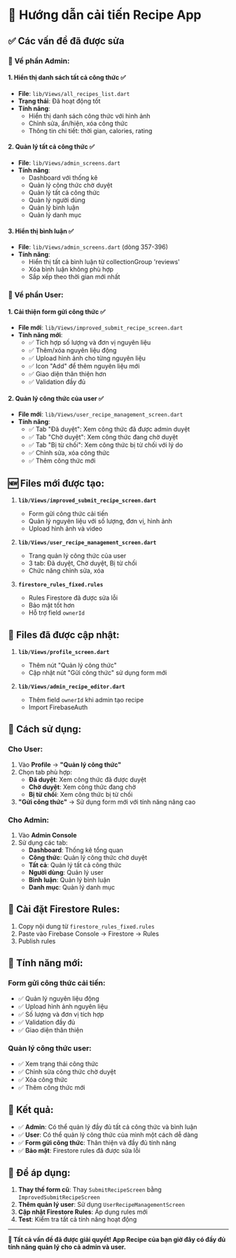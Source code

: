 # 🚀 Hướng dẫn cải tiến Recipe App

## ✅ Các vấn đề đã được sửa

### 🔧 **Về phần Admin:**

#### 1. **Hiển thị danh sách tất cả công thức** ✅
- **File**: `lib/Views/all_recipes_list.dart`
- **Trạng thái**: Đã hoạt động tốt
- **Tính năng**: 
  - Hiển thị danh sách công thức với hình ảnh
  - Chỉnh sửa, ẩn/hiện, xóa công thức
  - Thông tin chi tiết: thời gian, calories, rating

#### 2. **Quản lý tất cả công thức** ✅
- **File**: `lib/Views/admin_screens.dart`
- **Tính năng**:
  - Dashboard với thống kê
  - Quản lý công thức chờ duyệt
  - Quản lý tất cả công thức
  - Quản lý người dùng
  - Quản lý bình luận
  - Quản lý danh mục

#### 3. **Hiển thị bình luận** ✅
- **File**: `lib/Views/admin_screens.dart` (dòng 357-396)
- **Tính năng**:
  - Hiển thị tất cả bình luận từ collectionGroup 'reviews'
  - Xóa bình luận không phù hợp
  - Sắp xếp theo thời gian mới nhất

### 👤 **Về phần User:**

#### 1. **Cải thiện form gửi công thức** ✅
- **File mới**: `lib/Views/improved_submit_recipe_screen.dart`
- **Tính năng mới**:
  - ✅ Tích hợp số lượng và đơn vị nguyên liệu
  - ✅ Thêm/xóa nguyên liệu động
  - ✅ Upload hình ảnh cho từng nguyên liệu
  - ✅ Icon "Add" để thêm nguyên liệu mới
  - ✅ Giao diện thân thiện hơn
  - ✅ Validation đầy đủ

#### 2. **Quản lý công thức của user** ✅
- **File mới**: `lib/Views/user_recipe_management_screen.dart`
- **Tính năng**:
  - ✅ Tab "Đã duyệt": Xem công thức đã được admin duyệt
  - ✅ Tab "Chờ duyệt": Xem công thức đang chờ duyệt
  - ✅ Tab "Bị từ chối": Xem công thức bị từ chối với lý do
  - ✅ Chỉnh sửa, xóa công thức
  - ✅ Thêm công thức mới

## 🆕 **Files mới được tạo:**

1. **`lib/Views/improved_submit_recipe_screen.dart`**
   - Form gửi công thức cải tiến
   - Quản lý nguyên liệu với số lượng, đơn vị, hình ảnh
   - Upload hình ảnh và video

2. **`lib/Views/user_recipe_management_screen.dart`**
   - Trang quản lý công thức của user
   - 3 tab: Đã duyệt, Chờ duyệt, Bị từ chối
   - Chức năng chỉnh sửa, xóa

3. **`firestore_rules_fixed.rules`**
   - Rules Firestore đã được sửa lỗi
   - Bảo mật tốt hơn
   - Hỗ trợ field `ownerId`

## 🔄 **Files đã được cập nhật:**

1. **`lib/Views/profile_screen.dart`**
   - Thêm nút "Quản lý công thức"
   - Cập nhật nút "Gửi công thức" sử dụng form mới

2. **`lib/Views/admin_recipe_editor.dart`**
   - Thêm field `ownerId` khi admin tạo recipe
   - Import FirebaseAuth

## 🚀 **Cách sử dụng:**

### **Cho User:**
1. Vào **Profile** → **"Quản lý công thức"**
2. Chọn tab phù hợp:
   - **Đã duyệt**: Xem công thức đã được duyệt
   - **Chờ duyệt**: Xem công thức đang chờ
   - **Bị từ chối**: Xem công thức bị từ chối
3. **"Gửi công thức"** → Sử dụng form mới với tính năng nâng cao

### **Cho Admin:**
1. Vào **Admin Console**
2. Sử dụng các tab:
   - **Dashboard**: Thống kê tổng quan
   - **Công thức**: Quản lý công thức chờ duyệt
   - **Tất cả**: Quản lý tất cả công thức
   - **Người dùng**: Quản lý user
   - **Bình luận**: Quản lý bình luận
   - **Danh mục**: Quản lý danh mục

## 🔧 **Cài đặt Firestore Rules:**

1. Copy nội dung từ `firestore_rules_fixed.rules`
2. Paste vào Firebase Console → Firestore → Rules
3. Publish rules

## 📱 **Tính năng mới:**

### **Form gửi công thức cải tiến:**
- ✅ Quản lý nguyên liệu động
- ✅ Upload hình ảnh nguyên liệu
- ✅ Số lượng và đơn vị tích hợp
- ✅ Validation đầy đủ
- ✅ Giao diện thân thiện

### **Quản lý công thức user:**
- ✅ Xem trạng thái công thức
- ✅ Chỉnh sửa công thức chờ duyệt
- ✅ Xóa công thức
- ✅ Thêm công thức mới

## 🎯 **Kết quả:**

- ✅ **Admin**: Có thể quản lý đầy đủ tất cả công thức và bình luận
- ✅ **User**: Có thể quản lý công thức của mình một cách dễ dàng
- ✅ **Form gửi công thức**: Thân thiện và đầy đủ tính năng
- ✅ **Bảo mật**: Firestore rules đã được sửa lỗi

## 🔄 **Để áp dụng:**

1. **Thay thế form cũ**: Thay `SubmitRecipeScreen` bằng `ImprovedSubmitRecipeScreen`
2. **Thêm quản lý user**: Sử dụng `UserRecipeManagementScreen`
3. **Cập nhật Firestore Rules**: Áp dụng rules mới
4. **Test**: Kiểm tra tất cả tính năng hoạt động

---

**🎉 Tất cả vấn đề đã được giải quyết! App Recipe của bạn giờ đây có đầy đủ tính năng quản lý cho cả admin và user.**
